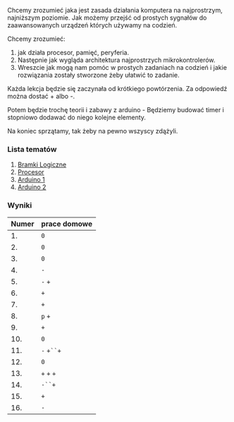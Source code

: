 Chcemy zrozumieć jaka jest zasada działania komputera na najprostrzym, najniższym
poziomie. Jak możemy przejść od prostych sygnałów do zaawansowanych urządzeń których
używamy na codzień.

Chcemy zrozumieć:

1. jak działa procesor, pamięć, peryferia.
2. Następnie jak wygląda architektura najprostrzych mikrokontrolerów.
3. Wreszcie jak mogą nam pomóc w prostych zadaniach na codzień i jakie rozwiązania
   zostały stworzone żeby ułatwić to zadanie.

Każda lekcja będzie się zaczynała od krótkiego powtórzenia. Za odpowiedź można dostać +
albo -.

Potem będzie trochę teorii i zabawy z arduino - Będziemy budować timer i stopniowo
dodawać do niego kolejne elementy.

Na koniec sprzątamy, tak żeby na pewno wszyscy zdążyli.

### Lista tematów

1. [Bramki Logiczne](/temat1.md)
2. [Procesor](/temat2.md)
3. [Arduino 1](/temat3.md)
4. [Arduino 2](/temat4.md)

### Wyniki

| Numer                              | prace domowe    |
|------------------------------------|-----------------|
| 1. <!-- Borys Czajkowski-->        |       `0`       |
| 2. <!-- Karolina Gąbka-->          |       `0`       |
| 3. <!-- Tomasz Gębarski-->         |       `0`       |
| 4. <!-- Robert Jankowski-->        |       `-`       |
| 5. <!-- Piotr Ługowski-->          |       `-` `+`      |
| 6. <!-- Michał Mackiewicz-->       |       `+`       |
| 7. <!-- Błażej Majchrzak-->        |       `+`       |
| 8. <!-- Julia Marszałek-Filipek--> |       `p` `+`      |
| 9. <!-- Jan Mazurkiewicz-->        |       `+`       |
| 10. <!-- Lena Olejnik-->           |       `0`       |
| 11. <!-- Irena Pietrzak-->         |       `-` `+``+`      |
| 12. <!-- Karolina Radziejewska-->  |       `0`       |
| 13. <!-- Piotr Rybiec-->           |       `+` `+` `+`     |
| 14. <!-- Aleksander Szczotka-->    |       `-``+`       |
| 15. <!-- Stanisław Szyszkowski-->  |       `+`       |
| 16. <!-- Leon Tarchalski-->        |       `-`       |
